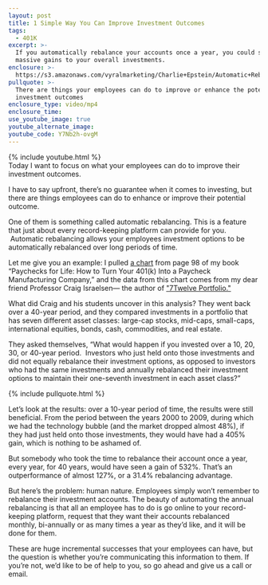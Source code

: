 ```yaml
---
layout: post
title: 1 Simple Way You Can Improve Investment Outcomes
tags:
  - 401K
excerpt: >-
  If you automatically rebalance your accounts once a year, you could see
  massive gains to your overall investments.
enclosure: >-
  https://s3.amazonaws.com/vyralmarketing/Charlie+Epstein/Automatic+Rebalancing+-+The+401K+Coach.mp4
pullquote: >-
  There are things your employees can do to improve or enhance the potential of
  investment outcomes
enclosure_type: video/mp4
enclosure_time:
use_youtube_image: true
youtube_alternate_image:
youtube_code: Y7Nb2h-ovgM
---
```



{% include youtube.html %}<br>Today I want to focus on what your employees can do to improve their investment outcomes.

I have to say upfront, there’s no guarantee when it comes to investing, but there are things employees can do to enhance or improve their potential outcome.

One of them is something called automatic rebalancing. This is a feature that just about every record-keeping platform can provide for you. &nbsp;Automatic rebalancing allows your employees investment options to be automatically rebalanced over long periods of time.

Let me give you an example: I pulled <a href="https://s3.amazonaws.com/vyralmarketing/Charlie+Epstein/Screen+Shots/2017-09-15.jpg" target="_blank">a chart</a> from page 98 of my book “Paychecks for Life: How to Turn Your 401(k) Into a Paycheck Manufacturing Company,” and the data from this chart comes from my dear friend Professor Craig Israelsen— the author of <a href="http://www.7twelveportfolio.com/" target="_blank">"7Twelve Portfolio."</a>

What did Craig and his students uncover in this analysis? They went back over a 40-year period, and they compared investments in a portfolio that has seven different asset classes: large-cap stocks, mid-caps, small-caps, international equities, bonds, cash, commodities, and real estate.

They asked themselves, “What would happen if you invested over a 10, 20, 30, or 40-year period. &nbsp;Investors who just held onto those investments and did not equally rebalance their investment options, as opposed to investors who had the same investments and annually rebalanced their investment options to maintain their one-seventh investment in each asset class?”

{% include pullquote.html %}

Let’s look at the results: over a 10-year period of time, the results were still beneficial. From the period between the years 2000 to 2009, during which we had the technology bubble (and the market dropped almost 48%), if they had just held onto those investments, they would have had a 405% gain, which is nothing to be ashamed of.

But somebody who took the time to rebalance their account once a year, every year, for 40 years, would have seen a gain of 532%. That’s an outperformance of almost 127%, or a 31.4% rebalancing advantage.

But here’s the problem: human nature. Employees simply won’t remember to rebalance their investment accounts. The beauty of automating the annual rebalancing is that all an employee has to do is go online to your record-keeping platform, request that they want their accounts rebalanced monthly, bi-annually or as many times a year as they’d like, and it will be done for them.

These are huge incremental successes that your employees can have, but the question is whether you’re communicating this information to them. If you’re not, we’d like to be of help to you, so go ahead and give us a call or email.
